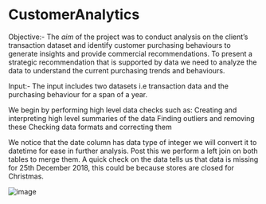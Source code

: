 # CustomerAnalytics

Objective:-
The *aim* of the project was to conduct analysis on the client’s transaction dataset and identify customer purchasing behaviours to generate insights and provide commercial recommendations. To present a strategic recommendation that is supported by data we need to analyze the data to understand the current purchasing trends and behaviours.

Input:-
The input includes two datasets i.e transaction data and the purchasing behaviour for a span of a year.

We begin by performing high level data checks such as:
Creating and interpreting high level summaries of the data
Finding outliers and removing these
Checking data formats and correcting them

We notice that the date column has data type of integer we will convert it to datetime for ease in further analysis. Post this we perform a left join on both tables to merge them.
A quick check on the data tells us that data is missing for 25th December 2018, this could be because stores are closed for Christmas.

![image](https://user-images.githubusercontent.com/20701694/103164569-31be0200-4833-11eb-9b16-d6a4e87fc0de.png)


